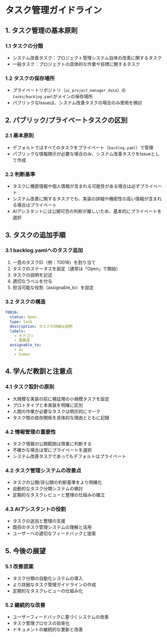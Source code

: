 # タスク管理ガイドライン

## 1. タスク管理の基本原則

### 1.1 タスクの分類
- システム改善タスク：プロジェクト管理システム自体の改善に関するタスク
- 一般タスク：プロジェクトの具体的な作業や目標に関するタスク

### 1.2 タスクの保存場所
- プライベートリポジトリ（`ai_project_manager_data`）の`tasks/backlog.yaml`がメインの保存場所
- パブリックなIssueは、システム改善タスクの場合のみ使用を検討

## 2. パブリック/プライベートタスクの区別

### 2.1 基本原則
- デフォルトではすべてのタスクをプライベート（`backlog.yaml`）で管理
- パブリックな情報開示が必要な場合のみ、システム改善タスクをIssueとして作成

### 2.2 判断基準
- タスクに機密情報や個人情報が含まれる可能性がある場合は必ずプライベート
- システム改善に関するタスクでも、実装の詳細や機密性の高い情報が含まれる場合はプライベート
- AIアシスタントには公開可否の判断が難しいため、基本的にプライベートを選択

## 3. タスクの追加手順

### 3.1 backlog.yamlへのタスク追加
1. 一意のタスクID（例：T0016）を割り当て
2. タスクのステータスを設定（通常は「Open」で開始）
3. タスクの説明を記述
4. 適切なラベルを付与
5. 担当可能な役割（assignable_to）を設定

### 3.2 タスクの構造
```yaml
T0016:
  status: Open
  type: task
  description: タスクの詳細な説明
  labels:
    - カテゴリ
    - 重要度
  assignable_to:
    - ai
    - human
```

## 4. 学んだ教訓と注意点

### 4.1 タスク設計の原則
- 大規模な実装の前に検証用の小規模タスクを設定
- プロトタイプと本実装を明確に区別
- 人間の作業が必要なタスクは明示的にマーク
- タスク間の依存関係を具体的な理由とともに記録

### 4.2 情報管理の重要性
- タスク情報の公開範囲は慎重に判断する
- 不確かな場合は常にプライベートを選択
- システム改善タスクであってもデフォルトはプライベート

### 4.2 タスク管理システムの改善点
- タスクの公開/非公開の判断基準をより明確化
- 自動的なタスク分類システムの検討
- 定期的なタスクレビューと整理の仕組みの確立

### 4.3 AIアシスタントの役割
- タスクの追加と整理の支援
- 既存のタスク管理システムの理解と活用
- ユーザーへの適切なフィードバックと提案

## 5. 今後の展望

### 5.1 改善提案
- タスク分類の自動化システムの導入
- より詳細なタスク管理ガイドラインの作成
- 定期的なタスクレビューの仕組み化

### 5.2 継続的な改善
- ユーザーフィードバックに基づくシステムの改善
- タスク管理プロセスの効率化
- ドキュメントの継続的な更新と改善
